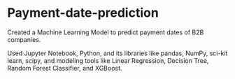 # Payment-date-prediction
Created a Machine Learning Model to predict payment dates of B2B companies.

Used Jupyter Notebook, Python, and its libraries like pandas, NumPy, sci-kit learn, scipy, and modeling tools like Linear Regression, Decision Tree, Random Forest Classifier, and XGBoost.

